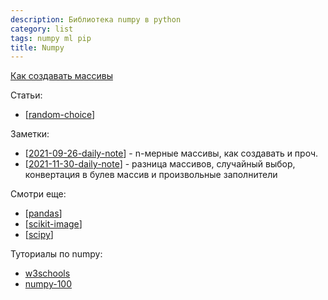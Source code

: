 ```yaml
---
description: Библиотека numpy в python
category: list
tags: numpy ml pip
title: Numpy
---
```

[Как создавать массивы](https://numpy.org/doc/stable/user/basics.creation.html)

Статьи:

- [[random-choice]]

Заметки:

- [[2021-09-26-daily-note]] - n-мерные массивы, как создавать и проч.
- [[2021-11-30-daily-note]] - разница массивов, случайный выбор, конвертация в булев массив и произвольные заполнители

Смотри еще:

- [[pandas]]
- [[scikit-image]]
- [[scipy]]

Туториалы по numpy:

- [w3schools](https://www.w3schools.com/python/numpy/default.asp)
- [numpy-100](https://github.com/rougier/numpy-100)

[//begin]: # "Autogenerated link references for markdown compatibility"
[random-choice]: random-choice "Random choice"
[2021-09-26-daily-note]: ../posts/2021-09-26-daily-note "Про переменные инстанса класса и n-мерные массивы в numpy"
[2021-11-30-daily-note]: ../posts/2021-11-30-daily-note "Diff массивов, случайный выбор, конвертация в булев массив и произвольные заполнители в numpy"
[pandas]: pandas "Pandas"
[//end]: # "Autogenerated link references"
[//begin]: # "Autogenerated link references for markdown compatibility"
[random-choice]: random-choice "Random choice"
[2021-09-26-daily-note]: ../posts/2021-09-26-daily-note "Про переменные инстанса класса и n-мерные массивы в numpy"
[2021-11-30-daily-note]: ../posts/2021-11-30-daily-note "Diff массивов, случайный выбор, конвертация в булев массив и произвольные заполнители в numpy"
[pandas]: pandas "Pandas"
[scikit-image]: scikit-image "Scikit-image"
[scipy]: scipy "Scipy"
[//end]: # "Autogenerated link references"